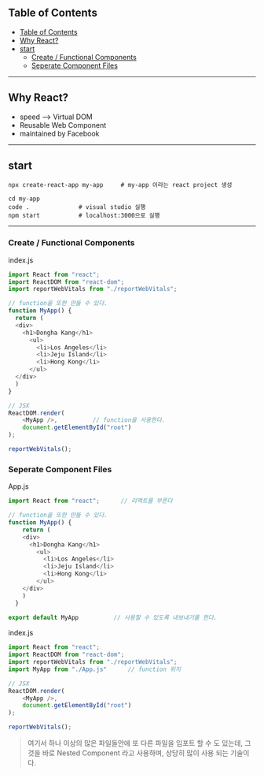 
## Table of Contents 
- [Table of Contents](#table-of-contents)
- [Why React?](#why-react)
- [start](#start)
  - [Create / Functional Components](#create--functional-components)
  - [Seperate Component Files](#seperate-component-files)

---
## Why React? 
- speed --> Virtual DOM
- Reusable Web Component
- maintained by Facebook

---

## start

```shell
npx create-react-app my-app     # my-app 이라는 react project 생성

cd my-app
code .              # visual studio 실행
npm start           # localhost:3000으로 실행
```
---

### Create / Functional Components 

index.js
```javascript
import React from "react";
import ReactDOM from "react-dom";
import reportWebVitals from "./reportWebVitals";

// function을 또한 만들 수 있다.
function MyApp() {
  return (
  <div>
    <h1>Dongha Kang</h1>
      <ul>
        <li>Los Angeles</li>
        <li>Jeju Island</li>
        <li>Hong Kong</li>
      </ul>
  </div>
  )
}

// JSX
ReactDOM.render(
    <MyApp />,          // function을 사용한다.
    document.getElementById("root")
);

reportWebVitals();
```

### Seperate Component Files

App.js
```javascript
import React from "react";      // 리액트를 부른다

// function을 또한 만들 수 있다.
function MyApp() {
    return (
    <div>
      <h1>Dongha Kang</h1>
        <ul>
          <li>Los Angeles</li>
          <li>Jeju Island</li>
          <li>Hong Kong</li>
        </ul>
    </div>
    )
  }
  
export default MyApp          // 사용할 수 있도록 내보내기를 한다.
```

index.js
```javascript
import React from "react";
import ReactDOM from "react-dom";
import reportWebVitals from "./reportWebVitals";
import MyApp from "./App.js"      // function 위치

// JSX
ReactDOM.render(
    <MyApp />,
    document.getElementById("root")
);

reportWebVitals();
```

> 여기서 하나 이상의 많은 파일들안에 또 다른 파일을 임포트 할 수 도 있는데, 그것을 바로 Nested Component 라고 사용하며, 상당히 많이 사용 되는 기술이다. 